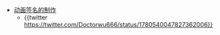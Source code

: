 - [动画签名的制作](https://doctorwu.me/posts/animation-signature-zh)
	- {{twitter https://twitter.com/Doctorwu666/status/1780540047827362006}}